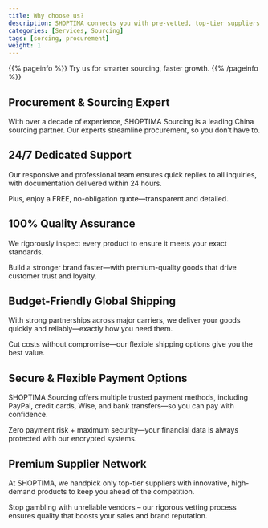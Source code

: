 ```yaml
---
title: Why choose us?
description: SHOPTIMA connects you with pre-vetted, top-tier suppliers offering trending, high-quality products – eliminating unreliable vendors so you can boost sales and margins effortlessly.
categories: [Services, Sourcing]
tags: [sorcing, procurement]
weight: 1
---
```


{{% pageinfo %}}
 Try us for smarter sourcing, faster growth.
{{% /pageinfo %}}


## Procurement & Sourcing Expert

With over a decade of experience, SHOPTIMA Sourcing is a leading China sourcing partner. Our experts streamline procurement, so you don’t have to.

## 24/7 Dedicated Support

Our responsive and professional team ensures quick replies to all inquiries, with documentation delivered within 24 hours.

Plus, enjoy a FREE, no-obligation quote—transparent and detailed.

## 100% Quality Assurance
We rigorously inspect every product to ensure it meets your exact standards.

Build a stronger brand faster—with premium-quality goods that drive customer trust and loyalty.

## Budget-Friendly Global Shipping
With strong partnerships across major carriers, we deliver your goods quickly and reliably—exactly how you need them.

Cut costs without compromise—our flexible shipping options give you the best value.

## Secure & Flexible Payment Options
SHOPTIMA Sourcing offers multiple trusted payment methods, including PayPal, credit cards, Wise, and bank transfers—so you can pay with confidence.

Zero payment risk + maximum security—your financial data is always protected with our encrypted systems.

## Premium Supplier Network
At SHOPTIMA, we handpick only top-tier suppliers with innovative, high-demand products to keep you ahead of the competition.

Stop gambling with unreliable vendors – our rigorous vetting process ensures quality that boosts your sales and brand reputation.